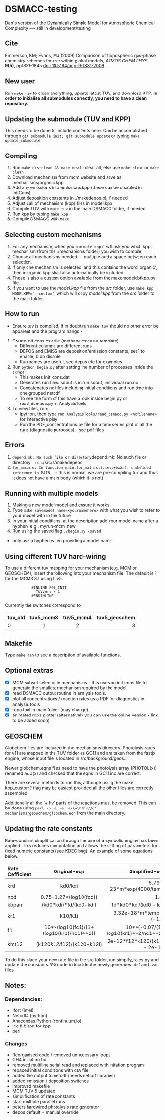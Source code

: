 # DSMACC-testing

Dan's version of the Dynamically Simple Model for Atmospheric Chemical
Complexity --- still in development/testing


## Cite
Emmerson, KM; Evans, MJ (2009) Comparison of tropospheric gas-phase
chemistry schemes for use within global models, *ATMOS CHEM PHYS*,
**9(5)**, pp1831-1845 [doi:
10.5194/acp-9-1831-2009](http://dx.doi.org/10.5194/acp-9-1831-2009) .


## New user
Run `make new` to clean everything, update latest TUV, and download KPP. __In order to
initialise all submodules correctly, you need to have a clean repository.__

## Updating the submodule (TUV and KPP)
This needs to be done to include contents here.
Can be accomplished through `git submodule init;
git submodule update` or typing `make update_submodule`

## Compiling
1. Run `make distclean && make new` to clear all, else use `make clear`
or `make clean`
2. Download mechanism from mcm website and save as mechanisms/organic.kpp
3. Add any emissions into emissions.kpp (these can be disabled in InitCons)
4. Adjust deposition constants in ./makedepos.pl, if needed
5. Adjust call of mechanism (kpp) files in model.kpp
6. Compile TUV with `make tuv` in the main DSMACC folder, if needed
7. Run kpp by typing `make kpp`
8. Compile DSMACC with `make`

## Selecting custom mechanisms
1. For any mechanism, when you run `make kpp` it will ask you what .kpp
   mechanism (from the ./mechanisms folder) you wish to compile.
2. Choose all mechanisms needed- if multiple add a space between each selection.
3. If only one mechanism is selected, and this contains the word 'organic', then inorganic.kpp shall also automatically be included. 
4. These is also a custom option available from the makemodeldotkpp.py file. 
5. If you want to use the _model.kpp_ file from the _src_ folder, use
   `make kpp MODELKPP='--custom'`, which will copy _model.kpp_ from the
   _src_ folder to the main folder.


## How to run

- Ensure tuv is compiled, if in doubt run `make tuv` should no other error
  be apparent and the program hangs -

1. Create Init cons csv file (methane.csv as a template)
      * Different columns are different runs
      * DEPOS and EMISS are deposition/emission constants; set 1 to enable,
        0 do disable
      * Run names are useful, see depos etc for examples.
2. Run `python begin.py` after setting the number of processes inside
   the script
      * This makes Init_cons.dat
      * Generates run files: sdout is in run.sdout, individual run.nc
      * Concatenates nc files including initial conditions and run time into
        one grouped netcdf
      * To see the form of this have a look inside begin.py or read_dsmacc.py
        in AnalysisTools
3. To view files, run:
      * ipython, then type `run AnalysisTools/read_dsmacc.py <ncfilename>`
        for interactive play
      * Run the PDF_concentrations.py file for a time series plot of all the
        runs (diagnostic purposes) - see pdf files


## Errors
1. `depend.mk: No such file or directory`depend.mk: No such file or directory` - run `./src/sfmakedepend`
2. `for_main.o: In function main:for_main.c:(.text+0x2a): undefined reference to MAIN__` - this is normal, we are pre-compiling tuv and thus it does not have a main body (which it is not)


## Running with multiple models
1. Making a new model model and ensure it works
2. Type `make savemodel name=<yournamehere>` with what you wish to refer
   to your model with in the future
3. In your Initial conditions, at the description add your model name
   after a hyphen, e.g., myrun-mcm_new
4. Run using the saved flag `./begin.py -saved`

* only use a hyphen when providing a model name

## Using different TUV hard-wiring 
To use a different tuv mapping for your mechanism (e.g. MCM or GEOSCHEM), insert the following into your mechanism file. The default is 1 for the MCM3.3.1 using tuv5. 

                #INLINE F90_INIT
                  TUVvers = 1
                #ENDINLINE

Currently the switches correspond to 

| tuv_old | tuv5_mcm3 | tuv5_mcm4 | tuv5_geoschem |
| :---         |     :---:      |     :---:      |         ---: |
| 0 | 1 | 2 | 3 |   

## Makefile
Type `make man` to see a description of available functions.


## Optional extras
- [x] MCM subset selector in mechanisms - this uses an init cons file to
  generate the smallest mechanism required by the model.
- [x] read DSMACC output routine in analysis tools.
- [x] plot all concentrations / reaction rates as a PDF for diagnostics
  in analysis tools
- [x] ropa tool in main folder (may change)
- [x] animated ropa plotter (alternatively you can use the online version -
  link to be added soon)

## GEOSCHEM
Globchem files are included in the mechanisms directory. Photolysis rates for v11 are mapped in the TUV folder as GC11 and are taken from the fastjx engine, whose input file is located in src/background/geos...

Newer globchem.eqns files need to have the photolysis array (PHOTOL(x)) renamed as J(x) and checked that the eqns in GC11.inc are correct. 

There are several methods to run this, although using the make kpp_custom? flag may be easiest provided all the other files are correctly assembled. 

Additionally all the '+ hv' parts of the reactions must be removed. This can be done using `perl -p -i -e 's/\+\h*hv//g' mechanisms/geoschem/globchem.eqn` from the main directory. 
 

## Updating the rate constants
Rate-constant simplification through the use of a symbolic engine has been
applied. This reduces computation and allows the setting of  parameters for
fixed numeric constants (see KDEC bug). An example of some equations below.

| Rate Cefficient | Original-eqn | Simplified-eqn |
| :---         |     :---:      |          ---: |
| krd   |  kd0/kdi    |   5.79e\-23\*m\*exp(4000\/temp) |
|  ncd  |   0.75-1.27*(log10(fcd))  | 1.41   |
|  kbpan  |  (kd0*kdi)*fd/(kd0+kdi) |  fd\*kd0\*kdi\/(kd0 + kdi)  |
|  kr1  |   k10/k1i  |  3.32e\-18\*m\*temp\*\*(\-1.3)  |
|  f1  |   	10**(log10(fc1)/(1+(log10(kr1)/nc1)**2))  | 10\*\*(-0.07\/(1 + log10(kr1)\*\*2\/nc1**2))   |
|  kmt12  |    (k120*k12i*f12)/(k120+k12i) |  2e\-12\*f12\*k120\/(k120 + 2e\-12)  |


To do this place your new rate file in the src folder, run
simplfy_rates.py and update the constants.f90 code to inculde the newly
generates .def and .var files

## Notes:

### Dependancies:
+ Ifort (Intel)
+ Netcdf4 (python)
+ Anacondas Python (continuum.io)
+ icc & bison for kpp
+ perl

### Changes:
+ Reorganised code / removed unnecessary loops
+ CH4 initiation fix
+ removed multiline serial read and replaced with initation program
+ repaced initial conditions with csv file
+ added the output to netcdf (needs netcdf libraries)
+ added emission / deposition switches
+ improved makefile
+ MCM TUV 5 updated
+ simplification of rate constants
+ start multiple parallel runs
+ peters hardwired photolysis rate generator
+ depos default + manual override

